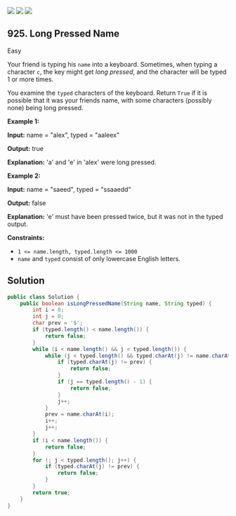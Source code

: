 [![](https://img.shields.io/github/stars/javadev/LeetCode-in-Java?label=Stars&style=flat-square)](https://github.com/javadev/LeetCode-in-Java)
[![](https://img.shields.io/github/forks/javadev/LeetCode-in-Java?label=Fork%20me%20on%20GitHub%20&style=flat-square)](https://github.com/javadev/LeetCode-in-Java/fork)
[![](https://img.shields.io/badge/-LeetCode%20in%20Kotlin-blue?style=flat-square)](https://github.com/javadev/LeetCode-in-Kotlin)

## 925\. Long Pressed Name

Easy

Your friend is typing his `name` into a keyboard. Sometimes, when typing a character `c`, the key might get _long pressed_, and the character will be typed 1 or more times.

You examine the `typed` characters of the keyboard. Return `True` if it is possible that it was your friends name, with some characters (possibly none) being long pressed.

**Example 1:**

**Input:** name = "alex", typed = "aaleex"

**Output:** true

**Explanation:** 'a' and 'e' in 'alex' were long pressed.

**Example 2:**

**Input:** name = "saeed", typed = "ssaaedd"

**Output:** false

**Explanation:** 'e' must have been pressed twice, but it was not in the typed output.

**Constraints:**

*   `1 <= name.length, typed.length <= 1000`
*   `name` and `typed` consist of only lowercase English letters.

## Solution

```java
public class Solution {
    public boolean isLongPressedName(String name, String typed) {
        int i = 0;
        int j = 0;
        char prev = '$';
        if (typed.length() < name.length()) {
            return false;
        }
        while (i < name.length() && j < typed.length()) {
            while (j < typed.length() && typed.charAt(j) != name.charAt(i)) {
                if (typed.charAt(j) != prev) {
                    return false;
                }
                if (j == typed.length() - 1) {
                    return false;
                }
                j++;
            }
            prev = name.charAt(i);
            i++;
            j++;
        }
        if (i < name.length()) {
            return false;
        }
        for (; j < typed.length(); j++) {
            if (typed.charAt(j) != prev) {
                return false;
            }
        }
        return true;
    }
}
```